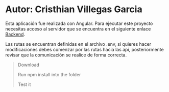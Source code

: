 # Autor: Cristhian Villegas Garcia

Esta aplicación fue realizada con Angular. Para ejecutar este proyecto necesitas acceso al servidor que se encuentra en el siguiente enlace [Backend](https://github.com/cristianvg1992/directorio).

>

Las rutas se encuentran definidas en el archivo .env, si quieres hacer modificaciones debes comenzar por las rutas hacia las api,
 posteriormente revisar que la comunicación se realice de forma correcta.

 > Download
 >
 > Run npm install into the folder
 >
 > Test it
